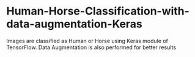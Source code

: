 # Human-Horse-Classification-with-data-augmentation-Keras
Images are classified as Human or Horse using Keras module of TensorFlow. Data Augmentation is also performed for better results

